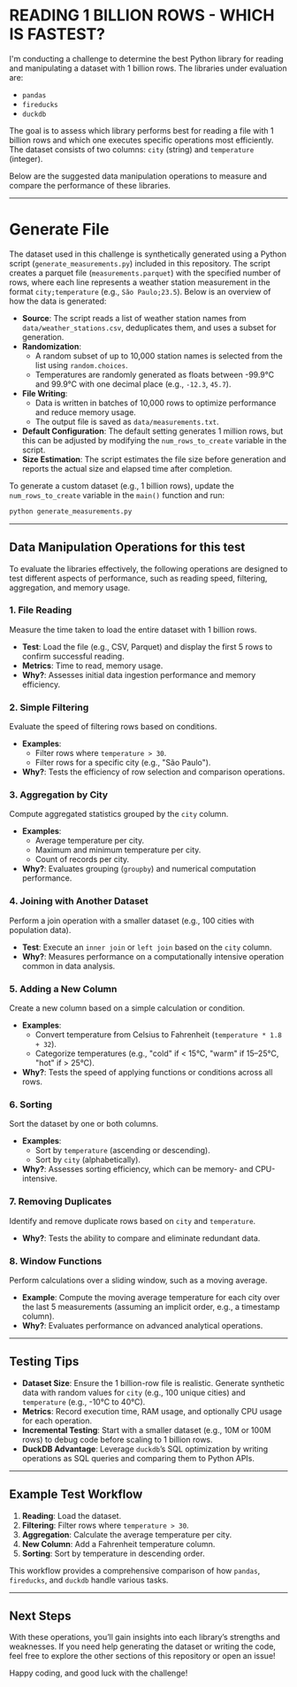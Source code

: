 # READING 1 BILLION ROWS - WHICH IS FASTEST?

I'm conducting a challenge to determine the best Python library for reading and manipulating a dataset with 1 billion rows. The libraries under evaluation are:

- `pandas`
- `fireducks`
- `duckdb`

The goal is to assess which library performs best for reading a file with 1 billion rows and which one executes specific operations most efficiently. The dataset consists of two columns: `city` (string) and `temperature` (integer).

Below are the suggested data manipulation operations to measure and compare the performance of these libraries.

---

# Generate File

The dataset used in this challenge is synthetically generated using a Python script (`generate_measurements.py`) included in this repository. The script creates a parquet file (`measurements.parquet`) with the specified number of rows, where each line represents a weather station measurement in the format `city;temperature` (e.g., `São Paulo;23.5`). Below is an overview of how the data is generated:

- **Source**: The script reads a list of weather station names from `data/weather_stations.csv`, deduplicates them, and uses a subset for generation.
- **Randomization**:
  - A random subset of up to 10,000 station names is selected from the list using `random.choices`.
  - Temperatures are randomly generated as floats between -99.9°C and 99.9°C with one decimal place (e.g., `-12.3`, `45.7`).
- **File Writing**:
  - Data is written in batches of 10,000 rows to optimize performance and reduce memory usage.
  - The output file is saved as `data/measurements.txt`.
- **Default Configuration**: The default setting generates 1 million rows, but this can be adjusted by modifying the `num_rows_to_create` variable in the script.
- **Size Estimation**: The script estimates the file size before generation and reports the actual size and elapsed time after completion.

To generate a custom dataset (e.g., 1 billion rows), update the `num_rows_to_create` variable in the `main()` function and run:

```bash
python generate_measurements.py
```

---

## Data Manipulation Operations for this test

To evaluate the libraries effectively, the following operations are designed to test different aspects of performance, such as reading speed, filtering, aggregation, and memory usage.

### 1. File Reading
Measure the time taken to load the entire dataset with 1 billion rows.
- **Test**: Load the file (e.g., CSV, Parquet) and display the first 5 rows to confirm successful reading.
- **Metrics**: Time to read, memory usage.
- **Why?**: Assesses initial data ingestion performance and memory efficiency.

### 2. Simple Filtering
Evaluate the speed of filtering rows based on conditions.
- **Examples**:
  - Filter rows where `temperature > 30`.
  - Filter rows for a specific city (e.g., "São Paulo").
- **Why?**: Tests the efficiency of row selection and comparison operations.

### 3. Aggregation by City
Compute aggregated statistics grouped by the `city` column.
- **Examples**:
  - Average temperature per city.
  - Maximum and minimum temperature per city.
  - Count of records per city.
- **Why?**: Evaluates grouping (`groupby`) and numerical computation performance.

### 4. Joining with Another Dataset
Perform a join operation with a smaller dataset (e.g., 100 cities with population data).
- **Test**: Execute an `inner join` or `left join` based on the `city` column.
- **Why?**: Measures performance on a computationally intensive operation common in data analysis.

### 5. Adding a New Column
Create a new column based on a simple calculation or condition.
- **Examples**:
  - Convert temperature from Celsius to Fahrenheit (`temperature * 1.8 + 32`).
  - Categorize temperatures (e.g., "cold" if < 15°C, "warm" if 15–25°C, "hot" if > 25°C).
- **Why?**: Tests the speed of applying functions or conditions across all rows.

### 6. Sorting
Sort the dataset by one or both columns.
- **Examples**:
  - Sort by `temperature` (ascending or descending).
  - Sort by `city` (alphabetically).
- **Why?**: Assesses sorting efficiency, which can be memory- and CPU-intensive.

### 7. Removing Duplicates
Identify and remove duplicate rows based on `city` and `temperature`.
- **Why?**: Tests the ability to compare and eliminate redundant data.

### 8. Window Functions
Perform calculations over a sliding window, such as a moving average.
- **Example**: Compute the moving average temperature for each city over the last 5 measurements (assuming an implicit order, e.g., a timestamp column).
- **Why?**: Evaluates performance on advanced analytical operations.

---

## Testing Tips

- **Dataset Size**: Ensure the 1 billion-row file is realistic. Generate synthetic data with random values for `city` (e.g., 100 unique cities) and `temperature` (e.g., -10°C to 40°C).
- **Metrics**: Record execution time, RAM usage, and optionally CPU usage for each operation.
- **Incremental Testing**: Start with a smaller dataset (e.g., 10M or 100M rows) to debug code before scaling to 1 billion rows.
- **DuckDB Advantage**: Leverage `duckdb`’s SQL optimization by writing operations as SQL queries and comparing them to Python APIs.

---

## Example Test Workflow

1. **Reading**: Load the dataset.
2. **Filtering**: Filter rows where `temperature > 30`.
3. **Aggregation**: Calculate the average temperature per city.
4. **New Column**: Add a Fahrenheit temperature column.
5. **Sorting**: Sort by temperature in descending order.

This workflow provides a comprehensive comparison of how `pandas`, `fireducks`, and `duckdb` handle various tasks.

---

## Next Steps

With these operations, you’ll gain insights into each library’s strengths and weaknesses. If you need help generating the dataset or writing the code, feel free to explore the other sections of this repository or open an issue!

Happy coding, and good luck with the challenge!